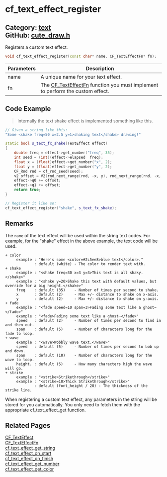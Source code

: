 [](../header.md ':include')

# cf_text_effect_register

Category: [text](/api_reference?id=text)  
GitHub: [cute_draw.h](https://github.com/RandyGaul/cute_framework/blob/master/include/cute_draw.h)  
---

Registers a custom text effect.

```cpp
void cf_text_effect_register(const char* name, CF_TextEffectFn* fn);
```

Parameters | Description
--- | ---
name | A unique name for your text effect.
fn | The [CF_TextEffectFn](/text/cf_texteffectfn.md) function you must implement to perform the custom effect.

## Code Example

> Internally the text shake effect is implemented something like this.

```cpp
// Given a string like this:
"Some <shake freq=50 x=2.5 y=1>shaking text</shake> drawing!"

static bool s_text_fx_shake(TextEffect effect)
{
    double freq = effect->get_number("freq", 35);
    int seed = (int)(effect->elapsed  freq);
    float x = (float)effect->get_number("x", 2);
    float y = (float)effect->get_number("y", 2);
    CF_Rnd rnd = cf_rnd_seed(seed);
    v2 offset = V2(rnd_next_range(rnd, -x, y), rnd_next_range(rnd, -x, y));
    effect->q0 += offset;
    effect->q1 += offset;
    return true;
}

// Register it like so:
cf_text_effect_register("shake", s_text_fx_shake);
```

## Remarks

The `name` of the text effect will be used within the string text codes. For example, for the "shake" effect in the above
example, the text code <shake> will be used.
```
+ color
     example : "Here's some <color=#2c5ee8>blue text</color>."
             : default (white) - The color to render text with.
+ shake
     example : "<shake freq=30 x=3 y=3>This text is all shaky.</shake>"
     example : "<shake y=20>Shake this text with default values, but override for a big height.</shake>"
     freq    : default (35)    - Number of times per second to shake.
     x       : default (2)     - Max +/- distance to shake on x-axis.
     y       : default (2)     - Max +/- distance to shake on y-axis.
+ fade
     example : "<fade speed=10 span=3>Fading some text like a ghost~</fade>"
     example : "<fade>Fading some text like a ghost~</fade>"
     speed   : default (2)     - Number of times per second to find in and then out.
     span    : default (5)     - Number of characters long for the fade to loop.
+ wave
     example : "<wave>Wobbly wave text.</wave>"
     speed   : default (5)     - Number of times per second to bob up and down.
     span    : default (10)    - Number of characters long for the wave to loop.
     height. : default (5)     - How many characters high the wave will go.
+ strike
     example : "<strike>Strikethrough</strike>"
     example : "<strike=10>Thick Strikethrough</strike>"
             : default (font_height / 20) - The thickness of the strike line.
```
When registering a custom text effect, any parameters in the string will be stored for you
automatically. You only need to fetch them with the appropriate cf_text_effect_get function.

## Related Pages

[CF_TextEffect](/text/cf_texteffect.md)  
[CF_TextEffectFn](/text/cf_texteffectfn.md)  
[cf_text_effect_get_string](/text/cf_text_effect_get_string.md)  
[cf_text_effect_on_start](/text/cf_text_effect_on_start.md)  
[cf_text_effect_on_finish](/text/cf_text_effect_on_finish.md)  
[cf_text_effect_get_number](/text/cf_text_effect_get_number.md)  
[cf_text_effect_get_color](/text/cf_text_effect_get_color.md)  
